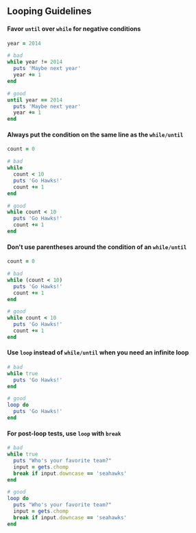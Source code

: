 ## Looping Guidelines


#### Favor `until` over `while` for negative conditions

```ruby
year = 2014

# bad
while year != 2014
  puts 'Maybe next year'
  year += 1
end

# good
until year == 2014
  puts 'Maybe next year'
  year += 1
end
```


#### Always put the condition on the same line as the `while/until`

```ruby
count = 0

# bad
while
  count < 10
  puts 'Go Hawks!'
  count += 1
end

# good
while count < 10
  puts 'Go Hawks!'
  count += 1
end
```


#### Don't use parentheses around the condition of an `while/until`

```ruby
count = 0

# bad
while (count < 10)
  puts 'Go Hawks!'
  count += 1
end

# good
while count < 10
  puts 'Go Hawks!'
  count += 1
end
```


#### Use `loop` instead of `while/until` when you need an infinite loop

```ruby
# bad
while true
  puts 'Go Hawks!'
end

# good
loop do
  puts 'Go Hawks!'
end
```


#### For post-loop tests, use `loop` with `break`

```ruby
# bad
while true
  puts "Who's your favorite team?"
  input = gets.chomp
  break if input.downcase == 'seahawks'
end

# good
loop do
  puts "Who's your favorite team?"
  input = gets.chomp
  break if input.downcase == 'seahawks'
end
```
